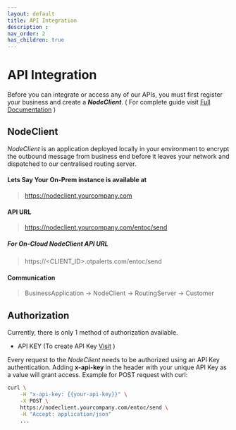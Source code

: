 ```yaml
---
layout: default
title: API Integration
description : 
nav_order: 2
has_children: true
---
```

# API Integration
Before you can integrate or access any of our APIs, you must first register  your business and create a **_NodeClient_**.
( For complete guide visit [Full Documentation](/docs/server-contak/public2/index.html#send-message) )

## NodeClient
_NodeClient_ is an application deployed locally in your environment to encrypt the outbound message from business end before it leaves your network and dispatched to our centralised routing server. 

#### Lets Say Your On-Prem instance is available at
> https://nodeclient.yourcompany.com

#### API URL
> https://nodeclient.yourcompany.com/entoc/send


##### For On-Cloud _NodeClient_ API URL
>  https://&lt;CLIENT_ID&gt;.otpalerts.com/entoc/send

#### Communication
> BusinessApplication &rarr; NodeClient &rarr; RoutingServer &rarr; Customer 


## Authorization
Currently, there is only 1 method of authorization available. 
 * API KEY (To create API Key [Visit](/docs/guide/api/1_create_api.html) )

Every request to the _NodeClient_ needs to be authorized using an API Key authentication. Adding **x-api-key** in the header with your unique API Key as a value will grant access.
Example for POST request with curl:
```bash
curl \
    -H "x-api-key: {{your-api-key}}" \
    -X POST \
    https://nodeclient.yourcompany.com/entoc/send \
    -H "Accept: application/json"
    ...
```


